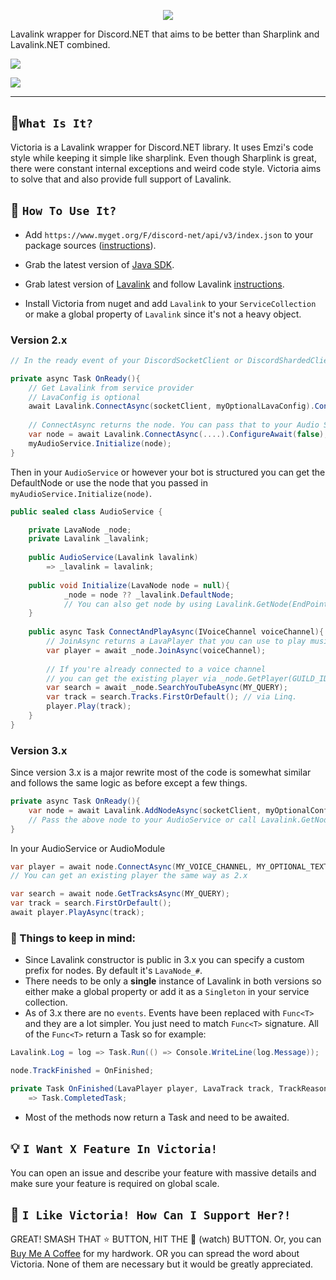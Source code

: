 <p align="center">
  <img src="https://i.imgur.com/i6wyG8k.gif" widht="70%">
</p>  

Lavalink wrapper for Discord.NET that aims to be better than Sharplink and Lavalink.NET combined.

[![](https://img.shields.io/badge/Discord-Support-%237289DA.svg?logo=discord&style=for-the-badge&logoWidth=20)](https://discord.gg/ZJaVXK8)

[![](https://img.shields.io/appveyor/ci/gruntjs/grunt.svg?label=Appveyor&logo=appveyor&style=for-the-badge&logoWidth=20)](https://ci.appveyor.com/project/Yucked/victoria)

---


## 🔧`What Is It?`
Victoria is a Lavalink wrapper for Discord.NET library. It uses Emzi's code style while keeping it simple like sharplink.
Even though Sharplink is great, there were constant internal exceptions and weird code style. Victoria aims to solve that and also provide full support of Lavalink.

## 🤔 `How To Use It?`
- Add `https://www.myget.org/F/discord-net/api/v3/index.json` to your package sources ([instructions](https://discord.foxbot.me/latest/guides/getting_started/nightlies.html?tabs=vs)).

- Grab the latest version of [Java SDK](https://www.oracle.com/technetwork/java/javase/downloads/jdk11-downloads-5066655.html).

- Grab latest version of [Lavalink](https://github.com/Frederikam/Lavalink/releases) and follow Lavalink [instructions](https://github.com/Frederikam/Lavalink/#server-configuration).

- Install Victoria from nuget and add `Lavalink` to your `ServiceCollection` or make a global property of `Lavalink` since it's not a heavy object.

### Version 2.x

```cs
// In the ready event of your DiscordSocketClient or DiscordShardedClient add the following code.

private async Task OnReady(){
    // Get Lavalink from service provider
    // LavaConfig is optional
    await Lavalink.ConnectAsync(socketClient, myOptionalLavaConfig).ConfigureAwait(false);
    
    // ConnectAsync returns the node. You can pass that to your Audio Service like so:
    var node = await Lavalink.ConnectAsync(....).ConfigureAwait(false);
    myAudioService.Initialize(node);    
}
```
Then in your `AudioService` or however your bot is structured you can get the DefaultNode or use the node that you passed in `myAudioService.Initialize(node)`.

```cs
public sealed class AudioService {

    private LavaNode _node;
    private Lavalink _lavalink;
    
    public AudioService(Lavalink lavalink)
        => _lavalink = lavalink;
            
    public void Initialize(LavaNode node = null){
            _node = node ?? _lavalink.DefaultNode;
            // You can also get node by using Lavalink.GetNode(EndPoint);
    }
    
    public async Task ConnectAndPlayAsync(IVoiceChannel voiceChannel){
        // JoinAsync returns a LavaPlayer that you can use to play music and stuff.
        var player = await _node.JoinAsync(voiceChannel);
        
        // If you're already connected to a voice channel 
        // you can get the existing player via _node.GetPlayer(GUILD_ID);
        var search = await _node.SearchYouTubeAsync(MY_QUERY);
        var track = search.Tracks.FirstOrDefault(); // via Linq.
        player.Play(track);        
    }
}
```

### Version 3.x

Since version 3.x is a major rewrite most of the code is somewhat similar and follows the same logic as before except a few things.

```cs
private async Task OnReady(){
    var node = await Lavalink.AddNodeAsync(socketClient, myOptionalConfiguration).ConfigureAwait(false); 
    // Pass the above node to your AudioService or call Lavalink.GetNode(MY_NODE_NAME);
}
```

In your AudioService or AudioModule
```cs
var player = await node.ConnectAsync(MY_VOICE_CHANNEL, MY_OPTIONAL_TEXT_CHANNEL);
// You can get an existing player the same way as 2.x

var search = await node.GetTracksAsync(MY_QUERY);
var track = search.FirstOrDefault();
await player.PlayAsync(track); 
```

### 🔰 Things to keep in mind:

- Since Lavalink constructor is public in 3.x you can specify a custom prefix for nodes. By default it's `LavaNode_#`.
- There needs to be only a **single** instance of Lavalink in both versions so either make a global property or add it as a `Singleton` in your service collection.
- As of 3.x there are no `events`. Events have been replaced with `Func<T>` and they are a lot simpler. You just need to match `Func<T>` signature. All of the `Func<T>` return a Task so for example:
```cs
Lavalink.Log = log => Task.Run(() => Console.WriteLine(log.Message));

node.TrackFinished = OnFinished;

private Task OnFinished(LavaPlayer player, LavaTrack track, TrackReason reason)
    => Task.CompletedTask;
```
- Most of the methods now return a Task and need to be awaited.

## 💡 `I Want X Feature In Victoria!`
You can open an issue and describe your feature with massive details and make sure your feature is required on global scale.

## 🚀 `I Like Victoria! How Can I Support Her?!`
GREAT! SMASH THAT :star: BUTTON, HIT THE :eyes: (watch) BUTTON. Or, you can [Buy Me A Coffee](https://www.buymeacoffee.com/Yucked) for my hardwork.
OR you can spread the word about Victoria. None of them are necessary but it would be greatly appreciated.
